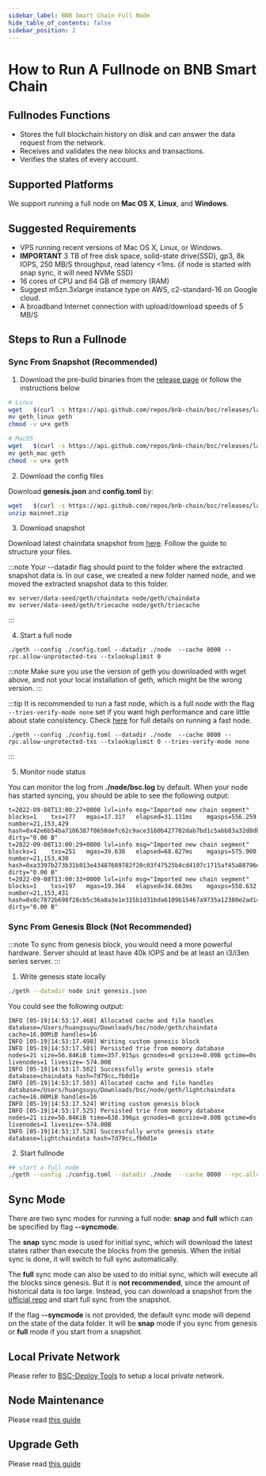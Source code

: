 ```yaml
---
sidebar_label: BNB Smart Chain Full Node
hide_table_of_contents: false
sidebar_position: 2
---
```

# How to Run A Fullnode on BNB Smart Chain

## Fullnodes Functions

* Stores the full blockchain history on disk and can answer the data request from the network.
* Receives and validates the new blocks and transactions.
* Verifies the states of every account.

## Supported Platforms

We support running a full node on **Mac OS X**, **Linux**, and **Windows**.

## Suggested Requirements
- VPS running recent versions of Mac OS X, Linux, or Windows.
- **IMPORTANT** 3 TB of free disk space, solid-state drive(SSD), gp3, 8k IOPS, 250 MB/S throughput, read latency <1ms. (if node is started with snap sync, it will need NVMe SSD)
- 16 cores of CPU and 64 GB of memory (RAM)
- Suggest m5zn.3xlarge instance type on AWS, c2-standard-16 on Google cloud.
- A broadband Internet connection with upload/download speeds of 5 MB/S

## Steps to Run a Fullnode

### Sync From Snapshot (Recommended)

1. Download the pre-build binaries from the [release page](https://github.com/bnb-chain/bsc/releases/latest) or follow the instructions below

```bash
# Linux
wget   $(curl -s https://api.github.com/repos/bnb-chain/bsc/releases/latest |grep browser_ |grep geth_linux |cut -d\" -f4)
mv geth_linux geth
chmod -v u+x geth

# MacOS
wget   $(curl -s https://api.github.com/repos/bnb-chain/bsc/releases/latest |grep browser_ |grep geth_mac |cut -d\" -f4)
mv geth_mac geth
chmod -v u+x geth
```

2. Download the config files

Download **genesis.json** and **config.toml** by:

```bash
wget   $(curl -s https://api.github.com/repos/bnb-chain/bsc/releases/latest |grep browser_ |grep mainnet |cut -d\" -f4)
unzip mainnet.zip
```

3. Download snapshot

Download latest chaindata snapshot from [here](https://github.com/bnb-chain/bsc-snapshots). Follow the guide to structure your files.

:::note
Your --datadir flag should point to the folder where the extracted snapshot data is. 
In our case, we created a new folder named node, and we moved the extracted snapshot data to this folder.

```
mv server/data-seed/geth/chaindata node/geth/chaindata
mv server/data-seed/geth/triecache node/geth/triecache
```

:::

4. Start a full node
```
./geth --config ./config.toml --datadir ./node  --cache 8000 --rpc.allow-unprotected-txs --txlookuplimit 0
```

:::note
Make sure you use the version of geth you downloaded with wget above, and not your local installation of geth, which might be the wrong version.
:::

:::tip
It is recommended to run a fast node, which is a full node with the flag `--tries-verify-mode none` set if you want high performance and care little about state consistency.
Check [here](BSC-fast-node.md) for full details on running a fast node.
```
./geth --config ./config.toml --datadir ./node  --cache 8000 --rpc.allow-unprotected-txs --txlookuplimit 0 --tries-verify-mode none
```
:::


5. Monitor node status

You can monitor the log from **./node/bsc.log** by default. When your node has started syncing, you should be able to see the following output:

```
t=2022-09-08T13:00:27+0000 lvl=info msg="Imported new chain segment"             blocks=1    txs=177   mgas=17.317   elapsed=31.131ms    mgasps=556.259  number=21,153,429 hash=0x42e6b54ba7106387f0650defc62c9ace3160b427702dab7bd1c5abb83a32d8db dirty="0.00 B"
t=2022-09-08T13:00:29+0000 lvl=info msg="Imported new chain segment"             blocks=1    txs=251   mgas=39.638   elapsed=68.827ms    mgasps=575.900  number=21,153,430 hash=0xa3397b273b31b013e43487689782f20c03f47525b4cd4107c1715af45a88796e dirty="0.00 B"
t=2022-09-08T13:00:33+0000 lvl=info msg="Imported new chain segment"             blocks=1    txs=197   mgas=19.364   elapsed=34.663ms    mgasps=558.632  number=21,153,431 hash=0x0c7872b698f28cb5c36a8a3e1e315b1d31bda6109b15467a9735a12380e2ad14 dirty="0.00 B"
```

### Sync From Genesis Block (Not Recommended)

:::note
To sync from genesis block, you would need a more powerful hardware. Server should at least have 40k IOPS and be at least an i3/i3en series server. 
:::

1. Write genesis state locally

```bash
./geth --datadir node init genesis.json
```

You could see the following output:

```
INFO [05-19|14:53:17.468] Allocated cache and file handles         database=/Users/huangsuyu/Downloads/bsc/node/geth/chaindata cache=16.00MiB handles=16
INFO [05-19|14:53:17.498] Writing custom genesis block
INFO [05-19|14:53:17.501] Persisted trie from memory database      nodes=21 size=56.84KiB time=357.915µs gcnodes=0 gcsize=0.00B gctime=0s livenodes=1 livesize=-574.00B
INFO [05-19|14:53:17.502] Successfully wrote genesis state         database=chaindata hash=7d79cc…fb0d1e
INFO [05-19|14:53:17.503] Allocated cache and file handles         database=/Users/huangsuyu/Downloads/bsc/node/geth/lightchaindata cache=16.00MiB handles=16
INFO [05-19|14:53:17.524] Writing custom genesis block
INFO [05-19|14:53:17.525] Persisted trie from memory database      nodes=21 size=56.84KiB time=638.396µs gcnodes=0 gcsize=0.00B gctime=0s livenodes=1 livesize=-574.00B
INFO [05-19|14:53:17.528] Successfully wrote genesis state         database=lightchaindata hash=7d79cc…fb0d1e
```

2. Start fullnode

```bash
## start a full node
./geth --config ./config.toml --datadir ./node  --cache 8000 --rpc.allow-unprotected-txs --txlookuplimit 0
```

## Sync Mode

There are two sync modes for running a full node: **snap** and **full** which can be specified by flag **--syncmode**.

The **snap** sync mode is used for initial sync, which will download the latest states rather than execute the blocks from the genesis. When the initial sync is done, it will switch to full sync automatically.

The **full** sync mode can also be used to do initial sync, which will execute all the blocks since genesis. But it is **not recommended**, since the amount of historical data is too large. Instead, you can download a snapshot from the [official repo](https://github.com/bnb-chain/bsc-snapshots) and start full sync from the snapshot.

If the flag **--syncmode** is not provided, the default sync mode will depend on the state of the data folder. It will be **snap** mode if you sync from genesis or **full** mode if you start from a snapshot.

## Local Private Network
Please refer to [BSC-Deploy Tools](https://github.com/bnb-chain/node-deploy) to setup a local private network.

## Node Maintenance
Please read [this guide](node-maintenance.md)

## Upgrade Geth
Please read [this guide](upgrade-fullnode.md)

